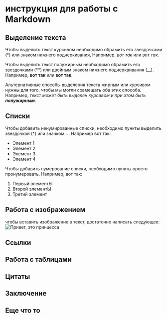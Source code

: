 # инструкция для работы с Markdown 

## Выделение текста

Чтобы выделить текст курсивом необходимо обрамить его звездочками (*) или знаком нижнего подчеркивания, Например, *вот так* или _вот так_.

Чтобы выделить текст полужирным необходимо обрамить его звездочками (**) или двойным знаком нижнего подчерквивания (__). Например, **вот так** или __вот так__.

Альтернативные способы выделения текста жирным или курсивом нужны для того, чтобы мы могли совмещать оба этих способа. Например, _текст может быть выделен курсивом и при этом быть **полужирным**_.

## Списки


Чтобы добавить ненумированные списки, необходимо пункты выделить звездочкой (*) или значком +. 
Например вот так: 
* Элемент 1
* Элемент 2
* Элемент 3
* Элемент 4

Чтобы добавить нумерование списки, необходимо пункты просто пронумеровать. Например, вот так:

1. Первый элементЫ
2. Второй элементЫ
3. Третий элемент

## Работа с изображением

чтобы вставить изображение в текст, достаточно написать следующее: 
![Привет, это принцесса](princessa.jpg)

## Ссылки

## Работа с таблицами

## Цитаты

## Заключение

## Еще что то